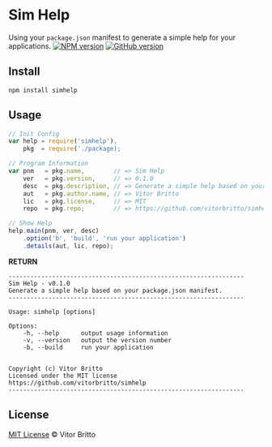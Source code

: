 # Sim Help

Using your `package.json` manifest to generate a simple help for your applications. [![NPM version](https://badge.fury.io/js/simhelp.svg)](http://badge.fury.io/js/simhelp) [![GitHub version](https://badge.fury.io/gh/vitorbritto%2Fsimhelp.svg)](http://badge.fury.io/gh/vitorbritto%2Fsimhelp)

## Install

    npm install simhelp

## Usage

```javascript
// Init Config
var help = require('simhelp'),
    pkg  = require('./package);

// Program Information
var pnm   = pkg.name,        // => Sim Help
    ver   = pkg.version,     // => 0.1.0
    desc  = pkg.description, // => Generate a simple help based on your package.json manifest.
    aut   = pkg.author.name, // => Vitor Britto
    lic   = pkg.license,     // => MIT
    repo  = pkg.repo;        // => https://github.com/vitorbritto/simhelp

// Show Help
help.main(pnm, ver, desc)
    .option('b', 'build', 'run your application')
    .details(aut, lic, repo);
```

**RETURN**

```
-----------------------------------------------------------------
Sim Help - v0.1.0
Generate a simple help based on your package.json manifest.
-----------------------------------------------------------------

Usage: simhelp [options]

Options:
    -h, --help      output usage information
    -v, --version   output the version number
    -b, --build     run your application


Copyright (c) Vitor Britto
Licensed under the MIT license
https://github.com/vitorbritto/simhelp
-----------------------------------------------------------------
```

## License

[MIT License](http://vitorbritto.mit-license.org/) © Vitor Britto
